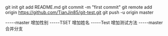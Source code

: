 git init
git add README.md
git commit -m "first commit"
git remote add origin https://github.com/TianJin85/git-test.git
git push -u origin master


-----master 增加性别
-----TSET 增加姓名
-----Test 增加测试方法
-----master 合并分支
